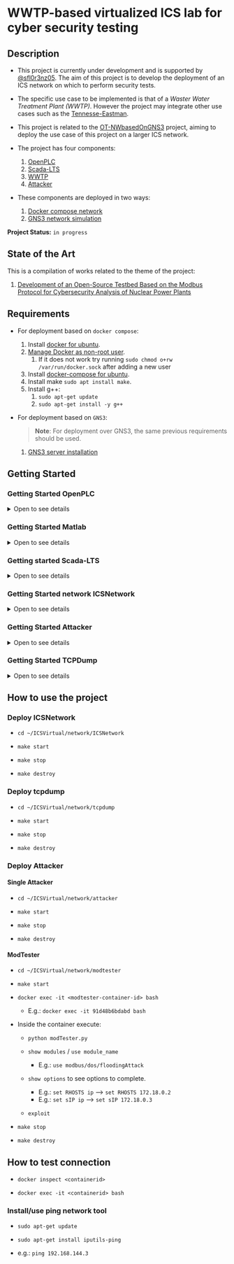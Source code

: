 # WWTP-based virtualized ICS lab for cyber security testing

## Description

- This project is currently under development and is supported by [@sfl0r3nz05](sfigueroa@ceit.es). The aim of this project is to develop the deployment of an ICS network on which to perform security tests. 

- The specific use case to be implemented is that of a *Waster Water Treatment Plant (WWTP)*. However the project may integrate other use cases such as the [Tennesse-Eastman](http://depts.washington.edu/control/LARRY/TE/download.html).

- This project is related to the [OT-NWbasedOnGNS3](https://github.com/sfl0r3nz05/OT-NWbasedOnGNS3) project, aiming to deploy the use case of this project on a larger ICS network.

- The project has four components:
  1. [OpenPLC](https://github.com/thiagoralves/OpenPLC_v3)
  2. [Scada-LTS](https://github.com/SCADA-LTS/Scada-LTS)
  3. [WWTP]()
  4. [Attacker]()

- These components are deployed in two ways:
  1. [Docker compose network]()
  2. [GNS3 network simulation]()

**Project Status:** `in progress`

## State of the Art

This is a compilation of works related to the theme of the project:

1. [Development of an Open-Source Testbed Based on the Modbus Protocol for Cybersecurity Analysis of Nuclear Power Plants](./StateofArt/applsci-12-07942.pdf)

## Requirements

- For deployment based on `docker compose`:

  1. Install [docker for ubuntu](https://docs.docker.com/engine/install/ubuntu/).
  2. [Manage Docker as non-root user](https://docs.docker.com/engine/install/linux-postinstall/).
     1. If it does not work try running `sudo chmod o+rw /var/run/docker.sock` after adding a new user
  3. Install [docker-compose for ubuntu](https://docs.docker.com/compose/install/).
  4. Install make `sudo apt install make`.
  5. Install g++:
     1. `sudo apt-get update`
     2. `sudo apt-get install -y g++`

- For deployment based on `GNS3`:

  > **Note**: For deployment over GNS3, the same previous requirements should be used.

  1. [GNS3 server installation](./documentation/Requirements/gns3.md)

## Getting Started

### Getting Started OpenPLC

<details>

<summary>Open to see details</summary>

#### Create your own OpenPLC image  

- Build openplc image:
  - cd `~/ICSVirtual/openplc`
  - `docker build -t open-plc .`
  
#### Use the OpenPLC image created for the project

- Open docker-compose file `cd ~/ICSVirtual/network/ICSNetwork`.
- Change the image of the `openplc` service by `sflorenz05/open-plc:v0.1`.

#### Follow this recommendation [Only for Modbus]

- Once OpenPLC container is running:
  
- Disable DNP3/EtherNET/IP to use only Modbus protocol:

![alt text](./images/openplc1.png "OpenPLC 1")

- Load the `*.st` file of the project.
  - E.g.: file `water_heater.st` is placed into `~/ICSVirtual/openplc/sample/`.
  
- Start PLC.

![alt text](./images/openplc2.png "OpenPLC 2")

</details>

### Getting Started Matlab

<details>

<summary>Open to see details</summary>

#### Create your own Matlab Simulink Docker image

- Run the MATLAB container using this command:
      `docker run -it -p 5901:5901 -p 6080:6080 --shm-size=512M mathworks/matlab:r20XYz -vnc`

  - :r20XYz chooses the release version of the MATLAB container. E.g.: `r2022a`
  
  - Open a bash for the Matlab container: e.g.: `docker exec -it <containerID> bash`.
  
  - Run Matlab with `root` permissions: `sudo matlab`.

  - Install *Industrial Control Communication Toolbox* as add-on:

      ![alt text](./images/ics_toolbox.png "ics1")

  - Install Matlab Simulink as add-on:

      ![alt text](./images/simulink1.png "Simulink 1")

      ![alt text](./images/simulink2.png "Simulink 1")

  - Install gcc, g++, foltran:
    - `sudo apt-get update`
    - `sudo apt-get install -y gcc g++ gfortran`
        
      ![alt text](./images/install_gcc.png "Install gcc 1")
  
  - [Save changes in container](https://www.mathworks.com/help/cloudcenter/ug/save-changes-in-containers.html)
    - `docker ps`
    - `docker commit <containerID> <repository>:<tag>`
      - E.g.: `docker commit 3d555451f07a mymatlab:r2020a`.

#### Use the matlab simulink image created for the project

- Open docker-compose file `cd ~/ICSVirtual/network/ICSNetwork`.
- Change the image of the `matlab` service by `sflorenz05/matlab_simulink:v0.3`.

#### Reference to the Modbus Module used

- [Creating Modbus Object](https://es.mathworks.com/help/icomm/ug/modbus.html).
- [Read Modbus Module](https://es.mathworks.com/help/icomm/ug/modbus.read.html).
- [Write Modbus Module](https://es.mathworks.com/help/icomm/ug/modbus.write.html).

#### Build final image

- It has been created a Dockerfile that ADD the source code into the container base image: `sflorenz05/matlab_simulink:v0.3`.
- In this way, the image `sflorenz05/matlab_simulink:v0.4` has been built.

#### Troubleshootings Matlab on Docker

- [Matlab from docker-compose #39](https://github.com/mathworks-ref-arch/matlab-dockerfile/issues/39).
- [Installing Simulink as a Docker Matlab add-on #40](https://github.com/mathworks-ref-arch/matlab-dockerfile/issues/40).

#### Import Project Files into the PATH before start simulation

![alt text](./images/simulink3.png "Simulink 3")

#### Compile all `*.c` using mex compiler of Matlab

- The `*.c` version of all of the following folders must be compiled using mex:
  
  ![alt text](./images/simulink4.png)

- All files has been compiled by default.
  - E.g.: If we go inside the `ASU Unit` folder (see the PATH in the following image) we only need to compile the `*.c`, using the command `mex ASU_UNIT.c`. **Important:** `*.mexa64` files are generated.
  
  ![alt text](./images/simulink5.png "Simulink 5")

#### Run Simulink Project

- Once all the code has been successfully compiled the Simulink Project is executed with double clic in the `*.slx`. E.g.: `Remedy_WWTP.slx`.
  
  ![alt text](./images/simulink6.png)

- The values displayed on the displays should be close to the values highlighted in the following figure.
  
  ![alt text](./images/simulink7.png)

</details>

### Getting started Scada-LTS

<details>

<summary>Open to see details</summary>

- Once Scada-LTS container is running:
  - Access to Scada-LTS GUI: [http://localhost:8080/Scada-LTS/](http://localhost:8080/Scada-LTS/).
  - Login with `username`: admin `password`: admin.
  - Create empty script in "Scripting".

      ![alt text](./images/scada1.png)

  - Next go to the "SQL" tab.
  - Paste content scripts-one-insert.txt file into the text field "SQL".
  
  - File `scripts-one-insert.txt` is placed into `~/ICSVirtual/scada-lts/scripts`.
  - Click "Submit update"
  - If the operation is successful, the information about adding 12 records will be displayed.

      ![alt text](./images/scada2.png)
  
  - Then import the project (.json file).
    - E.g.: file `Water Heater 3 Stations.json` is placed into `~/ICSVirtual/scada-lts/sample/`

        ![alt text](./images/scada3.png)

  - Add a data source running on port 502 with host:openplc.
  - Make the connection with OpenPLC.

      ![alt text](./images/scada4.png)

  - Add the background image at "Graphical views".
    - E.g.: file `background.png` is placed into `~/ICSVirtual/scada-lts/sample/`

        ![alt text](./images/scada5.png)
  - Change the name of the file named .env.example in /ICSVirtual/network/ICSNetwork :
  
    `cd ~/ICSVirtual/network/ICSNetwork`
    
    `mv .env.example .env`

#### Troubleshootings Scada-LTS

- [Graphical views Scada-LTS #1961](https://github.com/SCADA-LTS/Scada-LTS/issues/1961)

</details>

### Getting Started network ICSNetwork

<details>

<summary>Open to see details</summary>

- Add permissions
  - `cd ~/ICSVirtual/network/ICSNetwork`
  - `sudo chmod +x scripts/*.*`

</details>

### Getting Started Attacker

<details>

<summary>Open to see details</summary>

- **Attacker** is divided into: *Single Attacker* and *Modtester* tool.

#### Single Attacker

##### Create your own Attacker Docker image

- Go to attacker folder `cd ~/ICSVirtual/attacker`.
- Compile `injection_attack.cpp` file `g++ injection_attack.cpp -o injection_attack -pthread`.
- Build image: `docker build -t attacker .`.

##### Use the attacker image created for the project

- Open docker-compose file `cd ~/ICSVirtual/network/attacker`.
- Change the image of the `matlab` service by `sflorenz05/attacker:v0.1`.

##### Deploying Attacker

- Compile attacker code:
  - `cd ~/ICSVirtual/attacker`
  - `g++ injection_attack.cpp -o injection_attack -pthread`
- Add permissions:
  - `cd ~/ICSVirtual/network/attacker`
  - `sudo chmod +x scripts/*.*`
- Set enviromental variables:
  - Copy the `.env.example` and paste in the same path.
    - Rename `.env.example` to `.env`.
  - Inspect the PLC container: `docker inspect <containerid>` to recover IP address of this container.
    - Set the `IP_PLC` variable.
    - Set the `FREQ` variable.

#### ModTester

##### Create your own ModTester Docker image

- Go to modtester folder `cd ~/ICSVirtual/modtester`.
- Build image: `docker build -t modtester .`.

##### Use the modtester image created for the project

- Open docker-compose file `cd ~/ICSVirtual/network/modtester`.
- Change the image of the `matlab` service by `sflorenz05/modtester:v0.2`.

##### Deploying ModTester

- Add permissions:
  - `cd ~/ICSVirtual/network/modtester`
  - `sudo chmod +x scripts/*.*`

</details>

### Getting Started TCPDump

<details>

<summary>Open to see details</summary>

- To capture the traffic into the ICSNetwork the [TCPDump](https://www.tcpdump.org/) tool is used.
- To deploy as part of the Docker Infrastructure `kaazing/tcpdump` image is [used](https://hub.docker.com/r/kaazing/tcpdump).
- Once the `tcpdump` container is deployed an `*.pcap` file is included as part of the `tcpdump` folder.

  ![alt text](./images/tcpdump1.png)

- Once `*.pcap` file is downloaded, it can be opened using Wireshark.
  
  ![alt text](./images/tcpdump2.png)
  
</details>

## How to use the project

### Deploy ICSNetwork

- `cd ~/ICSVirtual/network/ICSNetwork`

- `make start`

- `make stop`

- `make destroy`

### Deploy tcpdump

- `cd ~/ICSVirtual/network/tcpdump`

- `make start`

- `make stop`

- `make destroy`

### Deploy Attacker

#### Single Attacker

- `cd ~/ICSVirtual/network/attacker`

- `make start`

- `make stop`

- `make destroy`

#### ModTester

- `cd ~/ICSVirtual/network/modtester`

- `make start`

- `docker exec -it <modtester-container-id> bash`
  - E.g.: `docker exec -it 91d48b6bdabd bash`
  
- Inside the container execute:
  
  - `python modTester.py`
  
  - `show modules` / `use module_name`
    - E.g.: `use modbus/dos/floodingAttack`

  - `show options` to see options to complete.
    - E.g.: `set RHOSTS ip`  -->  `set RHOSTS 172.18.0.2`
    - E.g.: `set sIP ip`  -->  `set sIP 172.18.0.3`
  
  - `exploit`

- `make stop`

- `make destroy`

## How to test connection

- `docker inspect <containerid>`
  
- `docker exec -it <containerid> bash`
  
### Install/use ping network tool

- `sudo apt-get update`

- `sudo apt-get install iputils-ping`
  
- e.g.: `ping 192.168.144.3`

